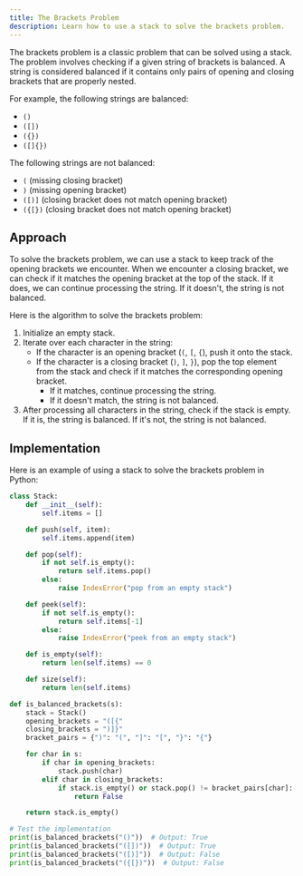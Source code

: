 ```yaml
---
title: The Brackets Problem
description: Learn how to use a stack to solve the brackets problem.
---
```


The brackets problem is a classic problem that can be solved using a stack. The problem involves checking if a given string of brackets is balanced. A string is considered balanced if it contains only pairs of opening and closing brackets that are properly nested.

For example, the following strings are balanced:

- `()`
- `([])`
- `({})`
- `([]{})`

The following strings are not balanced:

- `(` (missing closing bracket)
- `)` (missing opening bracket)
- `([)]` (closing bracket does not match opening bracket)
- `({[})` (closing bracket does not match opening bracket)

## Approach

To solve the brackets problem, we can use a stack to keep track of the opening brackets we encounter. When we encounter a closing bracket, we can check if it matches the opening bracket at the top of the stack. If it does, we can continue processing the string. If it doesn't, the string is not balanced.

Here is the algorithm to solve the brackets problem:

1. Initialize an empty stack.
2. Iterate over each character in the string:
   - If the character is an opening bracket (`(`, `[`, `{`), push it onto the stack.
   - If the character is a closing bracket (`)`, `]`, `}`), pop the top element from the stack and check if it matches the corresponding opening bracket.
     - If it matches, continue processing the string.
     - If it doesn't match, the string is not balanced.
3. After processing all characters in the string, check if the stack is empty. If it is, the string is balanced. If it's not, the string is not balanced.

## Implementation

Here is an example of using a stack to solve the brackets problem in Python:

```python
class Stack:
    def __init__(self):
        self.items = []

    def push(self, item):
        self.items.append(item)

    def pop(self):
        if not self.is_empty():
            return self.items.pop()
        else:
            raise IndexError("pop from an empty stack")

    def peek(self):
        if not self.is_empty():
            return self.items[-1]
        else:
            raise IndexError("peek from an empty stack")

    def is_empty(self):
        return len(self.items) == 0

    def size(self):
        return len(self.items)

def is_balanced_brackets(s):
    stack = Stack()
    opening_brackets = "([{"
    closing_brackets = ")]}"
    bracket_pairs = {")": "(", "]": "[", "}": "{"}

    for char in s:
        if char in opening_brackets:
            stack.push(char)
        elif char in closing_brackets:
            if stack.is_empty() or stack.pop() != bracket_pairs[char]:
                return False

    return stack.is_empty()

# Test the implementation
print(is_balanced_brackets("()"))  # Output: True
print(is_balanced_brackets("([])"))  # Output: True
print(is_balanced_brackets("([)]"))  # Output: False
print(is_balanced_brackets("({[})"))  # Output: False
```